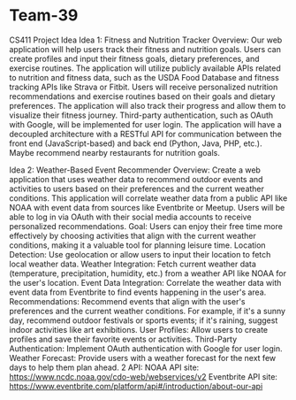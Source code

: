 # Team-39

CS411 Project Idea
Idea 1: Fitness and Nutrition Tracker
Overview:
Our web application will help users track their fitness and nutrition goals. Users can create profiles and input their fitness goals, dietary preferences, and exercise routines. The application will utilize publicly available APIs related to nutrition and fitness data, such as the USDA Food Database and fitness tracking APIs like Strava or Fitbit. Users will receive personalized nutrition recommendations and exercise routines based on their goals and dietary preferences. The application will also track their progress and allow them to visualize their fitness journey. Third-party authentication, such as OAuth with Google, will be implemented for user login. The application will have a decoupled architecture with a RESTful API for communication between the front end (JavaScript-based) and back end (Python, Java, PHP, etc.). Maybe recommend nearby restaurants for nutrition goals.

Idea 2: Weather-Based Event Recommender
Overview: Create a web application that uses weather data to recommend outdoor events and activities to users based on their preferences and the current weather conditions. This application will correlate weather data from a public API like NOAA with event data from sources like Eventbrite or Meetup. Users will be able to log in via OAuth with their social media accounts to receive personalized recommendations.
Goal: Users can enjoy their free time more effectively by choosing activities that align with the current weather conditions, making it a valuable tool for planning leisure time.
Location Detection: Use geolocation or allow users to input their location to fetch local weather data.
Weather Integration: Fetch current weather data (temperature, precipitation, humidity, etc.) from a weather API like NOAA for the user's location.
Event Data Integration: Correlate the weather data with event data from Eventbrite to find events happening in the user's area.
Recommendations: Recommend events that align with the user's preferences and the current weather conditions. For example, if it's a sunny day, recommend outdoor festivals or sports events; if it's raining, suggest indoor activities like art exhibitions.
User Profiles: Allow users to create profiles and save their favorite events or activities.
Third-Party Authentication: Implement OAuth authentication with Google for user login.
Weather Forecast: Provide users with a weather forecast for the next few days to help them plan ahead.
2 API:
NOAA API site: https://www.ncdc.noaa.gov/cdo-web/webservices/v2
Eventbrite API site: https://www.eventbrite.com/platform/api#/introduction/about-our-api

